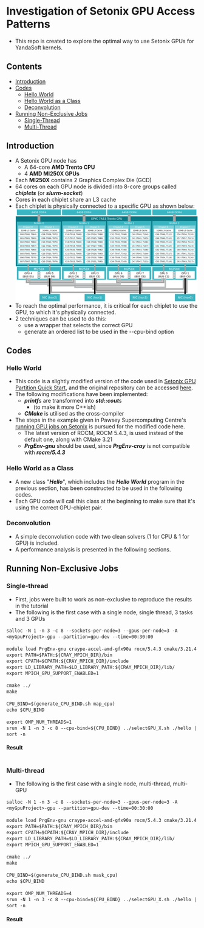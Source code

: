 # Investigation of Setonix GPU Access Patterns
- This repo is created to explore the optimal way to use Setonix GPUs for YandaSoft kernels.

## Contents
- [Introduction](#Introduction)
- [Codes](#Codes)
    - [Hello World](#hello-world)
    - [Hello World as a Class](#hello-world-as-a-class)
    - [Deconvolution](#deconvolution)
- [Running Non-Exclusive Jobs](#running-non-exclusive-jobs)
    - [Single-Thread](#single-thread)
    - [Multi-Thread](#multi-thread)

## Introduction
- A Setonix GPU node has 
    - A 64-core **AMD Trento CPU**
    - 4 **AMD MI250X GPUs**
- Each **MI250X** contains 2 Graphics Complex Die (GCD)
- 64 cores on each GPU node is divided into 8-core groups called ***chiplets*** (or ***slurm-socket***)
- Cores in each chiplet share an L3 cache
- Each chiplet is physically connected to a specific GPU as shown below:
![Setonix - GPU node architecture](figures/Setonix-GPU-Node.png)
- To reach the optimal performance, it is critical for each chiplet to use the GPU, to which it's physically connected.
- 2 techniques can be used to do this:
    - use a wrapper that selects the correct GPU
    - generate an ordered list to be used in the --cpu-bind option

## Codes
### Hello World
- This code is a slightly modified version of the code used in [Setonix GPU Partition Quick Start](https://pawsey.atlassian.net/wiki/spaces/US/pages/51928618/Setonix+GPU+Partition+Quick+Start), and the original repository can be accessed [here](https://github.com/PawseySC/hello_jobstep). 
- The following modifications have been implemented:
    - ***printf***s are transformed into ***std::cout***s
        - (to make it more C++ish)
    - ***CMake*** is utilised as the cross-compiler
- The steps in the example given in Pawsey Supercomputing Centre's [running GPU jobs on Setonix](https://pawsey.atlassian.net/wiki/spaces/US/pages/51929056/Example+Slurm+Batch+Scripts+for+Setonix+on+GPU+Compute+Nodes) is pursued for the modified code here.
    - The latest version of ROCM, ROCM 5.4.3, is used instead of the default one, along with CMake 3.21
    - ***PrgEnv-gnu*** should be used, since ***PrgEnv-cray*** is not compatible with ***rocm/5.4.3***

### Hello World as a Class
- A new class "***Hello***", which includes the ***Hello World*** program in the previous section, has been constructed to be used in the following codes.
- Each GPU code will call this class at the beginning to make sure that it's using the correct GPU-chiplet pair.

### Deconvolution
- A simple deconvolution code with two clean solvers (1 for CPU & 1 for GPU) is included.
- A performance analysis is presented in the following sections.


## Running Non-Exclusive Jobs
### Single-thread
- First, jobs were built to work as non-exclusive to reproduce the results in the tutorial
- The following is the first case with a single node, single thread, 3 tasks and 3 GPUs
```
salloc -N 1 -n 3 -c 8 --sockets-per-node=3 --gpus-per-node=3 -A <myGpuProject>-gpu --partition=gpu-dev --time=00:30:00

module load PrgEnv-gnu craype-accel-amd-gfx90a rocm/5.4.3 cmake/3.21.4
export PATH=$PATH:${CRAY_MPICH_DIR}/bin
export CPATH=$CPATH:${CRAY_MPICH_DIR}/include
export LD_LIBRARY_PATH=$LD_LIBRARY_PATH:${CRAY_MPICH_DIR}/lib/
export MPICH_GPU_SUPPORT_ENABLED=1

cmake ../
make

CPU_BIND=$(generate_CPU_BIND.sh map_cpu)
echo $CPU_BIND

export OMP_NUM_THREADS=1
srun -N 1 -n 3 -c 8 --cpu-bind=${CPU_BIND} ../selectGPU_X.sh ./hello | sort -n
```
#### Result
```
```
### Multi-thread
- The following is the first case with a single node, multi-thread, multi-GPU
```
salloc -N 1 -n 3 -c 8 --sockets-per-node=3 --gpus-per-node=3 -A <myGpuProject>-gpu --partition=gpu-dev --time=00:30:00

module load PrgEnv-gnu craype-accel-amd-gfx90a rocm/5.4.3 cmake/3.21.4
export PATH=$PATH:${CRAY_MPICH_DIR}/bin
export CPATH=$CPATH:${CRAY_MPICH_DIR}/include
export LD_LIBRARY_PATH=$LD_LIBRARY_PATH:${CRAY_MPICH_DIR}/lib/
export MPICH_GPU_SUPPORT_ENABLED=1

cmake ../
make

CPU_BIND=$(generate_CPU_BIND.sh mask_cpu)
echo $CPU_BIND

export OMP_NUM_THREADS=4
srun -N 1 -n 3 -c 8 --cpu-bind=${CPU_BIND} ../selectGPU_X.sh ./hello | sort -n
```
#### Result
```
```


